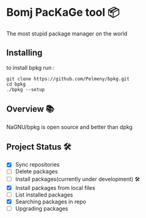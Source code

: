 # Bomj PacKaGe tool 📦

The most stupid package manager on the world 

## Installing

to install bpkg run :
```
git clone https://github.com/Pelmeny/bpkg.git
cd bpkg
./bpkg --setup
```

## Overview 📚

NaGNU/bpkg is open source and better than dpkg

## Project Status 🛠
- [x] Sync repositories 
- [ ] Delete packages
- [ ] Install packages(currently under development) 🛠
- [x] Install packages from local files
- [ ] List installed packages
- [x] Searching packages in repo
- [ ] Upgrading packages
